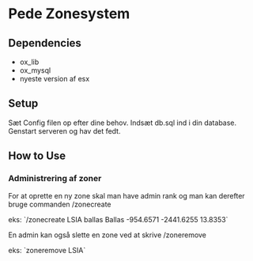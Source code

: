 # Pede Zonesystem

## Dependencies
- ox_lib
- ox_mysql
- nyeste version af esx

## Setup
Sæt Config filen op efter dine behov.
Indsæt db.sql ind i din database.
Genstart serveren og hav det fedt.

## How to Use
### Administrering af zoner
<p>For at oprette en ny zone skal man have admin rank og man kan derefter bruge commanden /zonecreate</p> eks: `/zonecreate LSIA ballas Ballas -954.6571 -2441.6255 13.8353`
<p>En admin kan også slette en zone ved at skrive /zoneremove</p> eks: `zoneremove LSIA`

